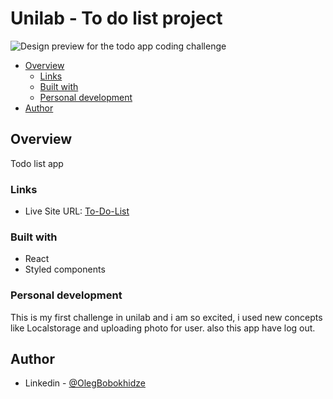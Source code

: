 # Unilab - To do list project

![Design preview for the todo app coding challenge](![image](https://user-images.githubusercontent.com/105369627/202433317-3b93de99-6620-42e6-aa00-12bdb793f215.png)
)

- [Overview](#overview)
  - [Links](#links)
  - [Built with](#built-with)
  - [Personal development](#personal-development)
- [Author](#author)

## Overview

Todo list app

### Links

- Live Site URL: [To-Do-List](https://olegbobokhidze-unilab-project.vercel.app/)


### Built with

- React
- Styled components

### Personal development

This is my first challenge in unilab and i am so excited, i used new concepts like Localstorage and uploading photo for user. also this app have log out.

## Author

- Linkedin - [@OlegBobokhidze](https://www.linkedin.com/in/oleg-bobokhidze-083656241)



